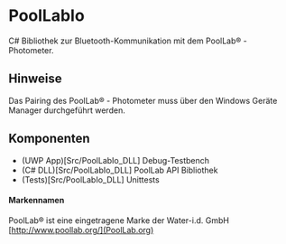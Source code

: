 # PoolLabIo
C# Bibliothek zur Bluetooth-Kommunikation mit dem PoolLab® - Photometer.

## Hinweise
Das Pairing des PoolLab® - Photometer muss über den Windows Geräte Manager durchgeführt werden.

## Komponenten
* (UWP App)[Src/PoolLabIo_DLL] Debug-Testbench
* (C# DLL)[Src/PoolLabIo_DLL] PoolLab API Bibliothek
* (Tests)[Src/PoolLabIo_DLL] Unittests


#### Markennamen
PoolLab® ist eine eingetragene Marke der Water-i.d. GmbH     
[http://www.poollab.org/](PoolLab.org)
